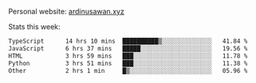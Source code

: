Personal website: [ardinusawan.xyz](https://ardinusawan.xyz)

Stats this week:
<!--START_SECTION:waka-->

```txt
TypeScript      14 hrs 10 mins  ██████████▒░░░░░░░░░░░░░░   41.84 %
JavaScript      6 hrs 37 mins   █████░░░░░░░░░░░░░░░░░░░░   19.56 %
HTML            3 hrs 59 mins   ███░░░░░░░░░░░░░░░░░░░░░░   11.78 %
Python          3 hrs 51 mins   ███░░░░░░░░░░░░░░░░░░░░░░   11.38 %
Other           2 hrs 1 min     █▒░░░░░░░░░░░░░░░░░░░░░░░   05.96 %
```

<!--END_SECTION:waka-->
